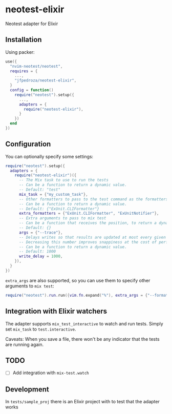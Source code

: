 # neotest-elixir

Neotest adapter for Elixir

## Installation

Using packer:

```lua
use({
  "nvim-neotest/neotest",
  requires = {
    ...,
    "jfpedroza/neotest-elixir",
  }
  config = function()
    require("neotest").setup({
      ...,
      adapters = {
        require("neotest-elixir"),
      }
    })
  end
})
```

## Configuration

You can optionally specify some settings:

```lua
require("neotest").setup({
  adapters = {
    require("neotest-elixir")({
      -- The Mix task to use to run the tests
      -- Can be a function to return a dynamic value.
      -- Default: "test"
      mix_task = {"my_custom_task"},
      -- Other formatters to pass to the test command as the formatters are overridden
      -- Can be a function to return a dynamic value.
      -- Default: {"ExUnit.CLIFormatter"}
      extra_formatters = {"ExUnit.CLIFormatter", "ExUnitNotifier"},
      -- Extra arguments to pass to mix test
      -- Can be a function that receives the position, to return a dynamic value
      -- Default: {}
      args = {"--trace"},
      -- Delays writes so that results are updated at most every given milliseconds
      -- Decreasing this number improves snappiness at the cost of performance
      -- Can be a function to return a dynamic value.
      -- Default: 1000
      write_delay = 1000,
    }),
  }
})
```

`extra_args` are also supported, so you can use them to specify other arguments to `mix test`:

```lua
require("neotest").run.run({vim.fn.expand("%"), extra_args = {"--formatter", "ExUnitNotifier", "--timeout", "60"}}))
```

## Integration with Elixir watchers

The adapter supports `mix_test_interactive` to watch and run tests. Simply set `mix_task` to `test.interactive`.

Caveats: When you save a file, there won't be any indicator that the tests are running again.

## TODO

- [ ] Add integration with `mix-test.watch`

## Development

In `tests/sample_proj` there is an Elixir project with to test that the adapter works
